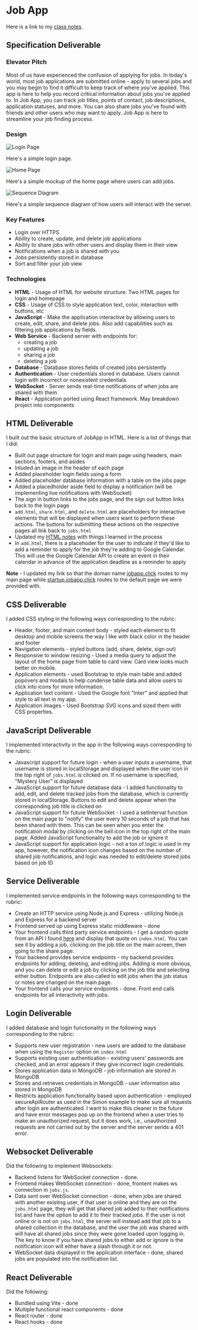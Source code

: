 # Job App

Here is a link to my [class notes](./notes.md).

## Specification Deliverable

### Elevator Pitch

Most of us have experienced the confusion of applying for jobs. In today's world, most job applications are submitted online - apply to several jobs and you may begin to find it difficult to keep track of where you've applied. This app is here to help you record critical information about jobs you've applied to. In Job App, you can track job titles, points of contact, job descriptions, application statuses, and more. You can also share jobs you've found with friends and other users who may want to apply. Job App is here to streamline your job finding process.

### Design

![Login Page](./spec/landing-page.png)

Here's a simple login page.

![Home Page](./spec/home-page.png)

Here's a simple mockup of the home page where users can add jobs.

![Sequence Diagram](./spec/sequence-diagram.png)

Here's a simple sequence diagram of how users will interact with the server.

### Key Features

- Login over HTTPS
- Ability to create, update, and delete job applications
- Ability to share jobs with other users and display them in their view
- Notifications when a job is shared with you
- Jobs persistently stored in database
- Sort and filter your job view

### Technologies

- **HTML** - Usage of HTML for website structure. Two HTML pages for login and homepage
- **CSS** - Usage of CSS to style application text, color, interaction with buttons, etc
- **JavaScript** - Make the application interactive by allowing users to create, edit, share, and delete jobs. Also add capabilities such as filtering job applications by fields.
- **Web Service** - Backend server with endpoints for:
    - creating a job
    - updating a job
    - sharing a job
    - deleting a job
- **Database** - Database stores fields of created jobs persistently
- **Authentication** - User credentials stored in database. Users cannot login with incorrect or nonexistent credentials
- **WebSocket** - Server sends real-time notifications of when jobs are shared with them
- **React** - Application ported using React framework. May breakdown project into components

## HTML Deliverable

I built out the basic structure of JobApp in HTML. Here is a list of things that I did:

- Built out page structure for login and main page using headers, main sections, footers, and asides
- Inluded an image in the header of each page
- Added placeholder login fields using a form
- Added placeholder database information with a table on the jobs page
- Added a placedholder aside field to display a notification (will be implementing live notifications with WebSocket)
- The sign in button links to the jobs page, and the sign out button links back to the login page
- `add.html`, `share.html`, and `delete.html` are placeholders for interactive elements that will be displayed when users want to perform these actions. The buttons for subimitting these actions on the respective pages all link back to `jobs.html`
- Updated my [HTML notes](./notes/html-deliverable.md) with things I learned in the process
- In `add.html`, there is a placehoder for the user to indicate if they'd like to add a reminder to apply for the job they're adding to Google Calendar. This will use the Google Calendar API to create an event in their calendar in advance of the application deadline as a reminder to apply

**Note** - I updated my link so that the doman name [jobapp.click](https://jobapp.click) routes to my main page while [startup.jobapp.click](https://startup.jobapp.click) routes to the default page we were provided with. 

## CSS Deliverable

I added CSS styling in the following ways corresponding to the rubric:
- Header, footer, and main content body - styled each element to fit desktop and mobile screens the way I like with black color in the header and footer
- Navigation elements - styled buttons (add, share, delete, sign out)
- Responsive to window resizing - Used a media query to adjust the layout of the home page from table to card view. Card view looks much better on mobile.
- Application elements - used Bootstrap to style main table and added popovers and modals to help condense table data and allow users to click into icons for more information.
- Application text content - Used the Google font "Inter" and applied that style to all text in my app.
- Application images - Used Bootstrap SVG icons and sized them with CSS properties.

## JavaScript Deliverable

I implemented interactivity in the app in the following ways corresponding to the rubric:
- Javascript support for future login - when a user inputs a username, that username is stored in localStorage and displayed when the user icon in the top right of `jobs.html` is clicked on. If no username is specified, "Mystery User" is displayed
- JavaScript support for future database data - I added functionality to add, edit, and delete tracked jobs from the database, which is currently stored in localStorage. Buttons to edit and delete appear when the corresponding job title is clicked on
- JavaScript support for future WebSocket - I used a setInterval function on the main page to "notify" the user every 10 seconds of a job that has been shared with them. This can be seen when you enter the notification modal by clicking on the bell icon in the top right of the main page. Added JavaScript functionality to add the job or ignore it
- JavaScript support for application logic - not a ton of logic is used in my app, however, the notification icon changes based on the number of shared job notifications, and logic was needed to edit/delete stored jobs based on job ID

## Service Deliverable

I implemented service endpoints in the following ways corresponding to the rubric:
- Create an HTTP service using Node.js and Express - utilizing Node.js and Express for a backend server
- Frontend served up using Express static middleware - done
- Your frontend calls third party service endpoints - I get a random quote from an API I found [here](https://forum.freecodecamp.org/t/free-api-inspirational-quotes-json-with-code-examples/311373) and display that quote on `index.html`. You can see it by adding a job, clicking on the job title on the main screen, then going to the share page.
- Your backend provides service endpoints - my backend provides endpoints for adding, deleting, and editing jobs. Adding is more obvious, and you can delete or edit a job by clicking on the job title and selecting either button. Endpoints are also called to edit jobs when the job status or notes are changed on the main page.
- Your frontend calls your service endpoints - done. Front end calls endpoints for all interactivity with jobs.

## Login Deliverable
I added database and login functionality in the following ways corresponding to the rubric:
- Supports new user registration - new users are added to the database when using the `Register` option on `index.html`
- Supports existing user authentication - existing users' passwords are checked, and an error appears if they give incorrect login credentials.
- Stores application data in MongoDB - job information are stored in MongoDB
- Stores and retrieves credentials in MongoDB - user information also stored in MongoDB
- Restricts application functionality based upon authentication - employed secureApiRouter as used in the Simon example to make sure all requests after login are authenticated. I want to make this cleaner in the future and have error messages pop up on the frontend when a user tries to make an unauthorized request, but it does work, i.e., unauthorized requests are not carried out by the server and the server sends a 401 error. 

## Websocket Deliverable
Did the following to implement Websockets:
- Backend listens for WebSocket connection - done.
- Frontend makes WebSocket connection - done, frontent makes ws connection in `jobs.js`.
- Data sent over WebSocket connection - done, when jobs are shared with another existing user, if that user is online and they are on the `jobs.html` page, they will get that shared job added to their notifications list and have the option to add it to their tracked jobs. If the user is not online or is not on `jobs.html`, the server will instead add that job to a shared collection in the database, and the user the job was shared with will have all shared jobs since they were gone loaded upon logging in. The key to know if you have shared jobs to either add or ignore is the notification icon will either have a slash through it or not.
- WebSocket data displayed in the application interface - done, shared jobs are populated into the notification list.

## React Deliverable
Did the following:
- Bundled using Vite - done
- Multiple functional react components - done
- React router - done
- React hooks - done
